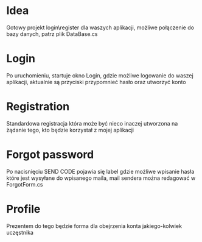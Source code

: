 # Idea
Gotowy projekt login\register dla waszych aplikacji, możliwe połączenie do bazy danych, patrz plik DataBase.cs
# Login
Po uruchomieniu, startuje okno Login, gdzie możliwe logowanie do waszej aplikacji, aktualnie są przyciski przypomnieć hasło oraz utworzyć konto
# Registration
Standardowa registracja która może być nieco inaczej utworzona na żądanie tego, kto będzie korzystał z mojej aplikacji
# Forgot password
Po nacisnięciu SEND CODE pojawia się label gdzie możliwe wpisanie hasła które jest wysyłane do wpisanego maila, mail sendera można redagować w ForgotForm.cs
# Profile
Prezentem do tego będzie forma dla obejrzenia konta jakiego-kolwiek uczęstnika
